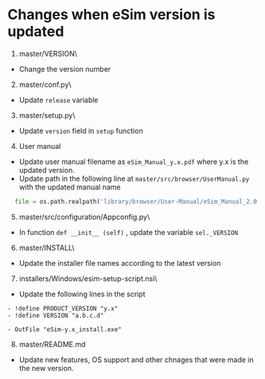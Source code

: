 # Changes when eSim version is updated

1. master/VERSION\
- Change the version number

2. master/conf.py\
- Update `release` variable

3. master/setup.py\
- Update `version` field in `setup` function

4. User manual
- Update user manual filename as `eSim_Manual_y.x.pdf` where y.x is the updated version.
- Update path in the following line at `master/src/browser/UserManual.py` with the updated manual name
```python
  file = os.path.realpath('library/browser/User-Manual/eSim_Manual_2.0.pdf')
```

5. master/src/configuration/Appconfig.py\
- In function `def __init__ (self)` , update the variable `sel._VERSION`

6. master/INSTALL\
- Update the installer file names according to the latest version

7. installers/Windows/esim-setup-script.nsi\
- Update the following lines in the script
```nsi
- !define PRODUCT_VERSION "y.x"
- !define VERSION "a.b.c.d"

- OutFile "eSim-y.x_install.exe"
```

8. master/README.md
- Update new features, OS support and other chnages that were made in the new version.




